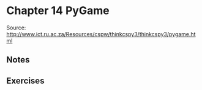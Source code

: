 # Chapter 14 PyGame
Source: http://www.ict.ru.ac.za/Resources/cspw/thinkcspy3/thinkcspy3/pygame.html

## Notes

## Exercises
